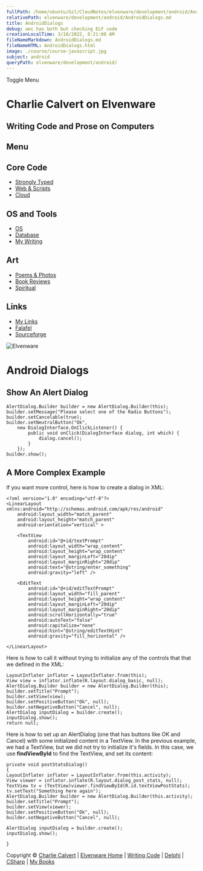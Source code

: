 ```yaml
---
fullPath: /home/ubuntu/Git/CloudNotes/elvenware/development/android/AndroidDialogs.md
relativePath: elvenware/development/android/AndroidDialogs.md
title: AndroidDialogs
debug: aec has both but checking ELF code
creationLocalTime: 3/18/2022, 8:21:00 AM
fileNameMarkdown: AndroidDialogs.md
fileNameHTML: AndroidDialogs.html
image: ./course/course-javascript.jpg
subject: android
queryPath: elvenware/development/android/
---
```


<!-- toc -->
<!-- tocstop -->

Toggle Menu

Charlie Calvert on Elvenware
============================

Writing Code and Prose on Computers
-----------------------------------

Menu
----

Core Code
---------

-   [Strongly Typed](../index.html)
-   [Web & Scripts](../web/index.html)
-   [Cloud](../cloud/index.shtml)

OS and Tools
------------

-   [OS](../../os/index.html)
-   [Database](../database/index.html)
-   [My Writing](../../books/index.html)

Art
---

-   [Poems & Photos](../../Art/index.html)
-   [Book Reviews](../../books/reading/index.html)
-   [Spiritual](../../spirit/index.html)

Links
-----

-   [My Links](../../links.html)
-   [Falafel](http://www.falafel.com/)
-   [Sourceforge](http://sourceforge.net/projects/elvenware/)

![Elvenware](../../images/elvenwarelogo.png)

Android Dialogs
===============

Show An Alert Dialog
--------------------

~~~~ {.code}
AlertDialog.Builder builder = new AlertDialog.Builder(this);
builder.setMessage("Please select one of the Radio Buttons");
builder.setCancelable(true);
builder.setNeutralButton("Ok",
    new DialogInterface.OnClickListener() {
        public void onClick(DialogInterface dialog, int which) {
            dialog.cancel();
        }
    });
builder.show();     
~~~~

A More Complex Example
----------------------

If you want more control, here is how to create a dialog in XML:

~~~~ {.code}
<?xml version="1.0" encoding="utf-8"?>
<LinearLayout xmlns:android="http://schemas.android.com/apk/res/android"
    android:layout_width="match_parent"
    android:layout_height="match_parent"
    android:orientation="vertical" >

    <TextView
        android:id="@+id/textPrompt"
        android:layout_width="wrap_content"
        android:layout_height="wrap_content" 
        android:layout_marginLeft="20dip" 
        android:layout_marginRight="20dip" 
        android:text="@string/enter_something" 
        android:gravity="left" />

    <EditText
        android:id="@+id/editTextPrompt"
        android:layout_width="fill_parent"
        android:layout_height="wrap_content"
        android:layout_marginLeft="20dip" 
        android:layout_marginRight="20dip" 
        android:scrollHorizontally="true" 
        android:autoText="false"
        android:capitalize="none"
        android:hint="@string/editTextHint"
        android:gravity="fill_horizontal" />

</LinearLayout>
~~~~

Here is how to call it without trying to initialize any of the controls
that that we defined in the XML:

~~~~ {.code}
LayoutInflater inflator = LayoutInflater.from(this);
View view = inflator.inflate(R.layout.dialog_basic, null);
AlertDialog.Builder builder = new AlertDialog.Builder(this);
builder.setTitle("Prompt");
builder.setView(view);
builder.setPositiveButton("Ok", null);
builder.setNegativeButton("Cancel", null);
AlertDialog inputDialog = builder.create();
inputDialog.show();
return null;
~~~~

Here is how to set up an AlertDialog (one that has buttons like OK and
Cancel) with some initialized content in a TextView. In the previous
example, we had a TextView, but we did not try to initialize it's
fields. In this case, we use **findViewById** to find the TextView, and
set its content:

~~~~ {.code}
private void postStatsDialog()
{
LayoutInflater inflator = LayoutInflater.from(this.activity);
View viewer = inflator.inflate(R.layout.dialog_post_stats, null);
TextView tv = (TextView)viewer.findViewById(R.id.textViewPostStats);
tv.setText("Something here again");
AlertDialog.Builder builder = new AlertDialog.Builder(this.activity);
builder.setTitle("Prompt");
builder.setView(viewer);
builder.setPositiveButton("Ok", null);
builder.setNegativeButton("Cancel", null);

AlertDialog inputDialog = builder.create();
inputDialog.show();

}
~~~~

Copyright © [Charlie Calvert](../../index.html) | [Elvenware
Home](../../index.html) | [Writing Code](../index.html) |
[Delphi](../delphi/index.html) | [CSharp](../csharp/index.html) | [My
Books](../../books/index.html)
